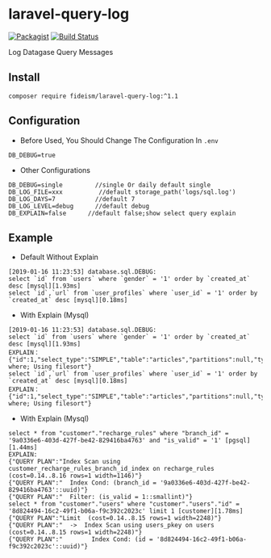 # laravel-query-log

[![Packagist](https://img.shields.io/packagist/l/doctrine/orm.svg)](https://github.com/fideism/laravel-query-log/blob/master/LICENSE)
[![Build Status](https://travis-ci.org/fideism/laravel-query-log.svg?branch=master)](https://travis-ci.org/fideism/laravel-query-log)

Log Datagase Query Messages

## Install
```shell
composer require fideism/laravel-query-log:^1.1
```

## Configuration
- Before Used, You Should Change The Configuration In `.env`
```shell
DB_DEBUG=true
```
- Other Configurations
```shell
DB_DEBUG=single         //single Or daily default single
DB_LOG_FILE=xxx          //default storage_path('logs/sql.log')
DB_LOG_DAYS=7           //default 7
DB_LOG_LEVEL=debug      //default debug
DB_EXPLAIN=false      //default false;show select query explain
```
## Example
- Default Without Explain
```
[2019-01-16 11:23:53] database.sql.DEBUG: 
select `id` from `users` where `gender` = '1' order by `created_at` desc [mysql][1.93ms]
select `id`,`url` from `user_profiles` where `user_id` = '1' order by `created_at` desc [mysql][0.18ms]
```

- With Explain (Mysql)
```
[2019-01-16 11:23:53] database.sql.DEBUG: 
select `id` from `users` where `gender` = '1' order by `created_at` desc [mysql][1.93ms]
EXPLAIN：
{"id":1,"select_type":"SIMPLE","table":"articles","partitions":null,"type":"ALL","possible_keys":null,"key":null,"key_len":null,"ref":null,"rows":11,"filtered":9.090909004211426,"Extra":"Using where; Using filesort"}
select `id`,`url` from `user_profiles` where `user_id` = '1' order by `created_at` desc [mysql][0.18ms]
EXPLAIN：
{"id":1,"select_type":"SIMPLE","table":"articles","partitions":null,"type":"ALL","possible_keys":null,"key":null,"key_len":null,"ref":null,"rows":11,"filtered":9.090909004211426,"Extra":"Using where; Using filesort"}
```

- With Explain (Mysql)
```
select * from "customer"."recharge_rules" where "branch_id" = '9a0336e6-403d-427f-be42-829416ba4763' and "is_valid" = '1' [pgsql][1.44ms]
EXPLAIN:
{"QUERY PLAN":"Index Scan using customer_recharge_rules_branch_id_index on recharge_rules  (cost=0.14..8.16 rows=1 width=1146)"}
{"QUERY PLAN":"  Index Cond: (branch_id = '9a0336e6-403d-427f-be42-829416ba4763'::uuid)"}
{"QUERY PLAN":"  Filter: (is_valid = 1::smallint)"}
select * from "customer"."users" where "customer"."users"."id" = '8d824494-16c2-49f1-b06a-f9c392c2023c' limit 1 [customer][1.78ms]
{"QUERY PLAN":"Limit  (cost=0.14..8.15 rows=1 width=2248)"}
{"QUERY PLAN":"  ->  Index Scan using users_pkey on users  (cost=0.14..8.15 rows=1 width=2248)"}
{"QUERY PLAN":"        Index Cond: (id = '8d824494-16c2-49f1-b06a-f9c392c2023c'::uuid)"}
```
